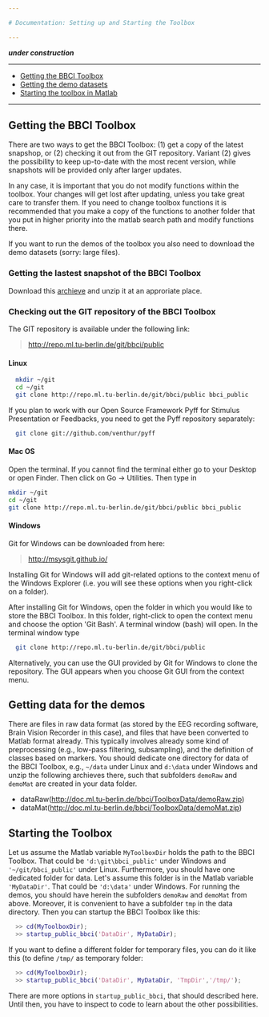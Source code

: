 ```yaml
---

# Documentation: Setting up and Starting the Toolbox

---
```


***under construction***

---

* [Getting the BBCI Toolbox](#GettingToolbox)
* [Getting the demo datasets](#GettingData)
* [Starting the toolbox in Matlab](#StartUp)

---

## Getting the BBCI Toolbox   <a id="GettingToolbox"></a>

There are two ways to get the BBCI Toolbox: (1) get a copy of the latest snapshop, or (2) checking it out from the GIT repository. Variant (2) gives the possibility to keep up-to-date with the most recent version, while snapshots will be provided only after larger updates.

In any case, it is important that you do not modify functions within the toolbox. Your changes will get lost after updating, unless you take great care to transfer them. If you need to change toolbox functions it is recommended that you make a copy of the functions to another folder that you put in higher priority into the matlab search path and modify functions there.

If you want to run the demos of the toolbox you also need to download the demo datasets (sorry: large files). 


### Getting the lastest snapshot of the BBCI Toolbox

Download this <a href="">archieve</a> and unzip it at an approriate place.


### Checking out the GIT repository of the BBCI Toolbox

The GIT repository is available under the following link:

> http://repo.ml.tu-berlin.de/git/bbci/public


#### Linux

```Bash
  mkdir ~/git
  cd ~/git
  git clone http://repo.ml.tu-berlin.de/git/bbci/public bbci_public
```

If you plan to work with our Open Source Framework Pyff for Stimulus Presentation or Feedbacks, you need to get the Pyff repository separately:

```Bash
  git clone git://github.com/venthur/pyff
```


#### Mac OS

Open the terminal. If you cannot find the terminal either go to your Desktop or open Finder. Then click on Go -> Utilities.
Then type in

```Bash
mkdir ~/git
cd ~/git
git clone http://repo.ml.tu-berlin.de/git/bbci/public bbci_public 
```

#### Windows

Git for Windows can be downloaded from here:

> http://msysgit.github.io/

Installing Git for Windows will add git-related options to the context menu of the Windows Explorer (i.e. you will see these options when you right-click on a folder). 

After installing Git for Windows, open the folder in which you would like to store the BBCI Toolbox. In this folder, right-click to open the context menu and choose the option 'Git Bash'. A terminal window (bash) will open. In the terminal window type

```Bash
  git clone http://repo.ml.tu-berlin.de/git/bbci/public
```

Alternatively, you can use the GUI provided by Git for Windows to clone the repository. The GUI appears when you choose Git GUI from the context menu.


## Getting data for the demos   <a id="GettingData"></a>

There are files in raw data format (as stored by the EEG recording software, Brain Vision Recorder in this case), and files that have been converted to Matlab format already. This typically involves already some kind of preprocessing (e.g., low-pass filtering, subsampling), and the definition of classes based on markers. You should dedicate one directory for data of the BBCI Toolbox, e.g., `~/data` under Linux and `d:\data` under Windows and unzip the following archieves there, such that subfolders `demoRaw` and `demoMat` are created in your data folder.
 * dataRaw(http://doc.ml.tu-berlin.de/bbci/ToolboxData/demoRaw.zip)
 * dataMat(http://doc.ml.tu-berlin.de/bbci/ToolboxData/demoMat.zip)


## Starting the Toolbox   <a id="StartUp"></a>

Let us assume the Matlab variable `MyToolboxDir` holds the path to the BBCI Toolbox. That could be `'d:\git\bbci_public'` under Windows and `'~/git/bbci_public'` under Linux. Furthermore, you should have one dedicated folder for data. Let's assume this folder is in the Matlab variable `'MyDataDir'`. That could be `'d:\data'` under Windows. For running the demos, you should have herein the subfolders `demoRaw` and `demoMat` from above. Moreover, it is convenient to have a subfolder `tmp` in the data directory.
Then you can startup the BBCI Toolbox like this:

```Matlab
  >> cd(MyToolboxDir);
  >> startup_public_bbci('DataDir', MyDataDir);
```

If you want to define a different folder for temporary files, you can do it like this (to define `/tmp/` as temporary folder:
```Matlab
  >> cd(MyToolboxDir);
  >> startup_public_bbci('DataDir', MyDataDir, 'TmpDir','/tmp/');
```

There are more options in `startup_public_bbci`, that should described here. Until then, you have to inspect to code to learn about the other possibilities.
